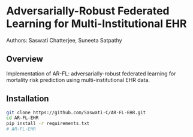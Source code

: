 # Adversarially-Robust Federated Learning for Multi-Institutional EHR

Authors: Saswati Chatterjee, Suneeta Satpathy

## Overview
Implementation of AR-FL: adversarially-robust federated learning for mortality risk prediction using multi-institutional EHR data.

## Installation
```bash
git clone https://github.com/Saswati-C/AR-FL-EHR.git
cd AR-FL-EHR
pip install -r requirements.txt
# AR-FL-EHR
